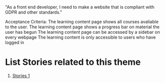 "As a front end developer, I need to make a website that is compliant with GDPR and other standards."



Acceptance Criteria:
The learning content page shows all courses avaliable to the user.
The learning content page shows a progress bar on material the user has begun
The learning content page can be accessed by a sidebar on every webpage
The learning content is only accessible to users who have logged in


# List Stories related to this theme
1. [Stories 1](documentation/templates/theme/initiatives/epics/stories/tasks/task_template.md)